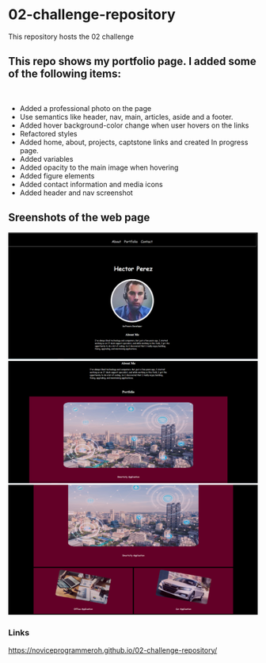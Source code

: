 # 02-challenge-repository
This repository hosts the 02 challenge


## This repo shows my portfolio page. I added some of the following items: <br />
<br />

- Added a professional photo on the page
- Use semantics like header, nav, main, articles, aside and a footer.
- Added hover background-color change when user hovers on the links
- Refactored styles
- Added home, about, projects, captstone links and created In progress page.
- Added variables
- Added opacity to the main image when hovering
- Added figure elements
- Added contact information and media icons
- Added header and nav screenshot


## Sreenshots of the web page ##

![This is an image](./assets/images/screenshot1mainpic.png)
![This is an image](./assets/images/screenshotaboutme.png)
![This is an image](./assets/images/screenshot3.png)


### Links ###


https://noviceprogrammeroh.github.io/02-challenge-repository/


